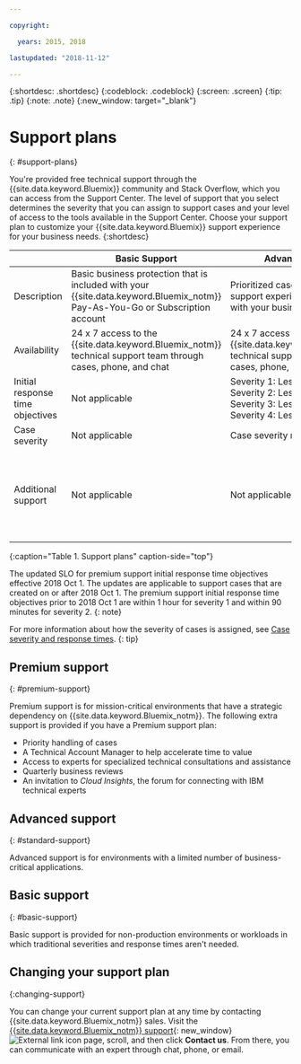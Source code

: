 ```yaml
---

copyright:

  years: 2015, 2018

lastupdated: "2018-11-12"

---
```



{:shortdesc: .shortdesc}
{:codeblock: .codeblock}
{:screen: .screen}
{:tip: .tip}
{:note: .note}
{:new_window: target="_blank"}

# Support plans
{: #support-plans}

You're provided free technical support through the {{site.data.keyword.Bluemix}} community and Stack Overflow, which you can access from the Support Center. The level of support that you select determines the severity that you can assign to support cases and your level of access to the tools available in the Support Center. Choose your support plan to customize your {{site.data.keyword.Bluemix}} support experience for your business needs.
{:shortdesc}

|  | Basic Support | Advanced Support | Premium Support |
|-------------|-------------|-------------|-------------|
| Description |	Basic business protection that is included with your {{site.data.keyword.Bluemix_notm}} Pay-As-You-Go or Subscription account | Prioritized case handling and support experience that is aligned with your business needs | Client engagement that is aligned with your business outcomes to accelerate time-to-value |
| Availability | 24 x 7 access to the {{site.data.keyword.Bluemix_notm}} technical support team through cases, phone, and chat | 24 x 7 access to the {{site.data.keyword.Bluemix_notm}} technical support team through cases, phone, and chat | 24 x 7 access to the {{site.data.keyword.Bluemix_notm}} technical support team through cases, phone, and chat |
| Initial response time objectives | Not applicable | Severity 1: Less than one hour <br/> Severity 2: Less than two hours <br/> Severity 3: Less than four hours <br/> Severity 4: Less than eight hours | Severity 1: Less than 15 minutes <br/> Severity 2: Less than 1 hour <br/> Severity 3: Less than two hours <br/> Severity 4: Less than four hours |
| Case severity | Not applicable | Case severity ranking available | Case severity ranking available |
| Additional support | Not applicable | Not applicable | Technical Account Manager assigned <br/> <br/> Quarterly business reviews <br/><br/> Access to experts <br/> <br/> Invitation to Cloud Insights |
{:caption="Table 1. Support plans" caption-side="top"}

The updated SLO for premium support initial response time objectives effective 2018 Oct 1. The updates are applicable to support cases that are created on or after 2018 Oct 1. The premium support initial response time objectives prior to 2018 Oct 1 are within 1 hour for severity 1 and within 90 minutes for severity 2.
{: note}

For more information about how the severity of cases is assigned, see [Case severity and response times](/docs/get-support/quicktickresp.html#support-case-severity).
{: tip} 

## Premium support
{: #premium-support}

Premium support is for mission-critical environments that have a strategic dependency on {{site.data.keyword.Bluemix_notm}}. The following extra support is provided if you have a Premium support plan:
  * Priority handling of cases
  * A Technical Account Manager to help accelerate time to value
  * Access to experts for specialized technical consultations and assistance
  * Quarterly business reviews
  * An invitation to *Cloud Insights*, the forum for connecting with IBM technical experts

## Advanced support
{: #standard-support}

Advanced support is for environments with a limited number of business-critical applications.

## Basic support
{: #basic-support}

Basic support is provided for non-production environments or workloads in which traditional severities and response times aren't needed.

## Changing your support plan
{:changing-support}

You can change your current support plan at any time by contacting {{site.data.keyword.Bluemix_notm}} sales. Visit the [{{site.data.keyword.Bluemix_notm}} support](https://www.ibm.com/cloud/support){: new_window} ![External link icon](../icons/launch-glyph.svg "External link icon") page, scroll, and then click **Contact us**. From there, you can communicate with an expert through chat, phone, or email.  


